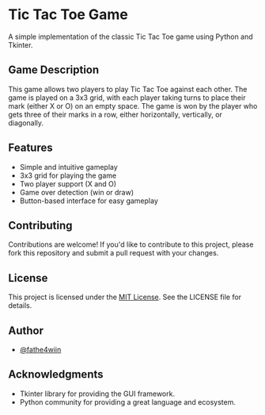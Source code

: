 
# Tic Tac Toe Game

A simple implementation of the classic Tic Tac Toe game using Python and Tkinter.


## Game Description
This game allows two players to play Tic Tac Toe against each other. The game is played on a 3x3 grid, with each player taking turns to place their mark (either X or O) on an empty space. The game is won by the player who gets three of their marks in a row, either horizontally, vertically, or diagonally.


## Features

- Simple and intuitive gameplay
- 3x3 grid for playing the game
- Two player support (X and O)
- Game over detection (win or draw)
- Button-based interface for easy gameplay


## Contributing

Contributions are welcome! If you'd like to contribute to this project, please fork this repository and submit a pull request with your changes.


## License

This project is licensed under the [MIT License](https://choosealicense.com/licenses/mit/). See the LICENSE file for details.


## Author

- [@fathe4wiin](https://github.com/fathe4wiin)


## Acknowledgments

- Tkinter library for providing the GUI framework.
- Python community for providing a great language and ecosystem.
